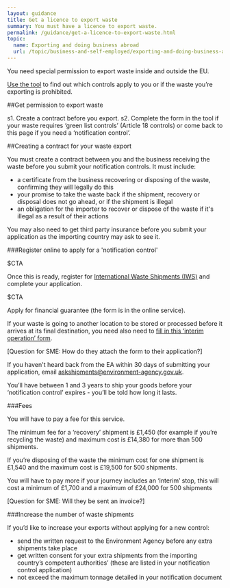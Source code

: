 ```yaml
---
layout: guidance
title: Get a licence to export waste
summary: You must have a licence to export waste.
permalink: /guidance/get-a-licence-to-export-waste.html
topic:
  name: Exporting and doing business abroad
  url: /topic/business-and-self-employed/exporting-and-doing-business-abroad.html
---
```


You need special permission to export waste inside and outside the EU.

[Use the tool](http://apps.environment-agency.gov.uk/waste-import-export/124357.aspx) to find out which controls apply to you or if the waste you’re exporting is prohibited.
 
##Get permission to export waste

s1. Create a contract before you export.
s2. Complete the form in the tool if your waste requires ‘green list controls’ (Article 18 controls) or come back to this page if you need a ‘notification control’. 

##Creating a contract for your waste export

You must create a contract between you and the business receiving the waste before you submit your notification controls. It must include:

* a certificate from the business recovering or disposing of the waste, confirming they will legally do this
* your promise to take the waste back if the shipment, recovery or disposal does not go ahead, or if the shipment is illegal
* an obligation for the importer to recover or dispose of the waste if it's illegal as a result of their actions

You may also need to get third party insurance before you submit your application as the importing country may ask to see it.

###Register online to apply for a 'notification control'

$CTA

Once this is ready, register for [International Waste Shipments (IWS)](https://international-waste-shipments.service.gov.uk/registration/applicant-registration) and complete your application.

$CTA

Apply for financial guarantee (the form is in the online service).

If your waste is going to another location to be stored or processed before it arrives at its final destination, you need also need to [fill in this ‘interim operation’ form](http://ec.europa.eu/environment/waste/shipments/pdf/correspondents_guidelines3_en.pdf).

[Question for SME: How do they attach the form to their application?]

If you haven't heard back from the EA within 30 days of submitting your application, email askshipments@environment-agency.gov.uk.

You’ll have between 1 and 3 years to ship your goods before your ‘notification control’ expires - you’ll be told how long it lasts.

###Fees

You will have to pay a fee for this service.

The minimum fee for a ‘recovery’ shipment is £1,450 (for example if you’re recycling the waste)  and maximum cost is £14,380 for more than 500 shipments.

If you’re disposing of the waste the minimum cost for one shipment is £1,540 and the maximum cost is £19,500 for 500 shipments.

You will have to pay more if your journey includes an ‘interim’ stop, this will cost a minimum of £1,700 and a maximum of £24,000 for 500 shipments

[Question for SME: Will they be sent an invoice?]

###Increase the number of waste shipments

If you’d like to increase your exports without applying for a new control:

* send the written request to the Environment Agency before any extra shipments take place
* get written consent for your extra shipments from the importing country’s competent authorities’ (these are listed in your notification control application)
* not exceed the maximum tonnage detailed in your notification document







